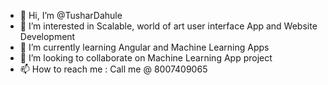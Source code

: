 - 👋 Hi, I’m @TusharDahule
- 👀 I’m interested in Scalable, world of art user interface App and Website Development
- 🌱 I’m currently learning Angular and Machine Learning Apps
- 💞️ I’m looking to collaborate on Machine Learning App project
- 📫 How to reach me : Call me @ 8007409065

<!---
TusharDahule/TusharDahule is a ✨ special ✨ repository because its `README.md` (this file) appears on your GitHub profile.
You can click the Preview link to take a look at your changes.
--->
